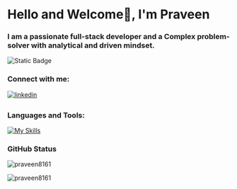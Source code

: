 <h1>Hello and Welcome👋, I'm Praveen</h1>
<h3>I am a passionate full-stack developer and a Complex problem-solver with analytical and driven mindset.</h3>

  ![Static Badge](https://img.shields.io/badge/full_stack-MERN-green)
 
<h3 align="left">Connect with me:</h3>
<p align="left">
<a href="https://www.linkedin.com/in/praveen-p-928b42285/" target="_blank">
<img src=https://img.shields.io/badge/linkedin-%231E77B5.svg?&style=for-the-badge&logo=linkedin&logoColor=white alt=linkedin style="margin-bottom: 5px;" />
</a>
</p>

<h3 align="left">Languages and Tools:</h3>

 [![My Skills](https://skillicons.dev/icons?i=html,css,js,react,redux,bootstrap,tailwind,nodejs,express,mongodb,git)]()

<h3 align="left">GitHub Status</h3>

 <p>&nbsp;<img align="left" src="https://github-readme-stats.vercel.app/api?username=praveen8161&show_icons=true&locale=en" alt="praveen8161" /></p>

<p><img align="center" src="https://github-readme-stats.vercel.app/api/top-langs?username=praveen8161&show_icons=true&locale=en&layout=compact" alt="praveen8161" /></p>

